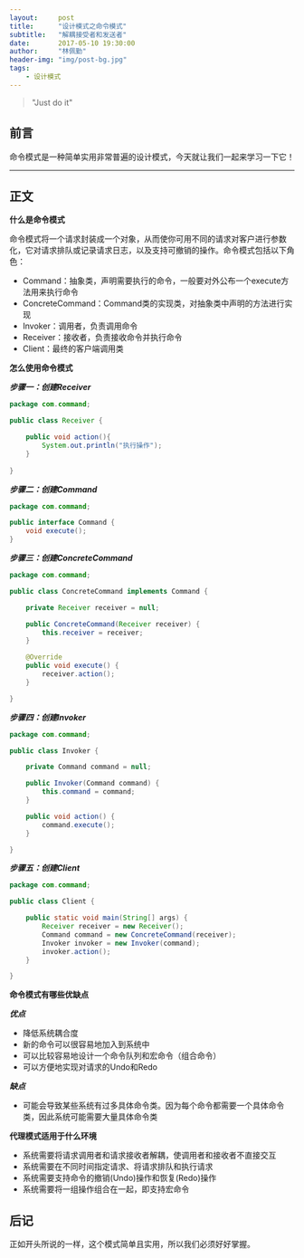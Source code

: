```yaml
---
layout:     post
title:      "设计模式之命令模式"
subtitle:   "解耦接受者和发送者"
date:       2017-05-10 19:30:00
author:     "林佩勤"
header-img: "img/post-bg.jpg"
tags:
    - 设计模式
---
```


> "Just do it"
>


## 前言

命令模式是一种简单实用非常普遍的设计模式，今天就让我们一起来学习一下它！

---

## 正文

**什么是命令模式**

命令模式将一个请求封装成一个对象，从而使你可用不同的请求对客户进行参数化，它对请求排队或记录请求日志，以及支持可撤销的操作。命令模式包括以下角色：

- Command：抽象类，声明需要执行的命令，一般要对外公布一个execute方法用来执行命令
- ConcreteCommand：Command类的实现类，对抽象类中声明的方法进行实现
- Invoker：调用者，负责调用命令
- Receiver：接收者，负责接收命令并执行命令
- Client：最终的客户端调用类

**怎么使用命令模式**

***步骤一：创建Receiver***

```java
package com.command;

public class Receiver {

    public void action(){
        System.out.println("执行操作");
    }
    
}
```

***步骤二：创建Command***

```java
package com.command;

public interface Command {
	void execute();
}
```

***步骤三：创建ConcreteCommand***

```java
package com.command;

public class ConcreteCommand implements Command {

	private Receiver receiver = null;

	public ConcreteCommand(Receiver receiver) {
		this.receiver = receiver;
	}

	@Override
	public void execute() {
		receiver.action();
	}

}
```

***步骤四：创建Invoker***

```java
package com.command;

public class Invoker {

	private Command command = null;

	public Invoker(Command command) {
		this.command = command;
	}

	public void action() {
		command.execute();
	}

}
```

***步骤五：创建Client***

```java
package com.command;

public class Client {

	public static void main(String[] args) {
		Receiver receiver = new Receiver();
		Command command = new ConcreteCommand(receiver);
		Invoker invoker = new Invoker(command);
		invoker.action();
	}

}
```

**命令模式有哪些优缺点**

***优点***

- 降低系统耦合度
- 新的命令可以很容易地加入到系统中
- 可以比较容易地设计一个命令队列和宏命令（组合命令）
- 可以方便地实现对请求的Undo和Redo

***缺点***

- 可能会导致某些系统有过多具体命令类。因为每个命令都需要一个具体命令类，因此系统可能需要大量具体命令类



**代理模式适用于什么环境**

- 系统需要将请求调用者和请求接收者解耦，使调用者和接收者不直接交互
- 系统需要在不同时间指定请求、将请求排队和执行请求
- 系统需要支持命令的撤销(Undo)操作和恢复(Redo)操作
- 系统需要将一组操作组合在一起，即支持宏命令


## 后记

正如开头所说的一样，这个模式简单且实用，所以我们必须好好掌握。
